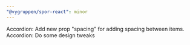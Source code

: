 ```yaml
---
"@vygruppen/spor-react": minor
---
```


Accordion: Add new prop "spacing" for adding spacing between items.
Accordion: Do some design tweaks
